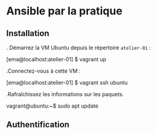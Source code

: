 # Ansible par la pratique

## Installation

. Démarrez la VM Ubuntu depuis le répertoire `atelier-01` :

   [ema@localhost\:atelier-01] $ vagrant up

.Connectez-vous à cette VM :

  [ema@localhost\:atelier-01] $ vagrant ssh ubuntu

.Rafraîchissez les informations sur les paquets.

  vagrant@ubuntu:~$ sudo apt update

## Authentification

